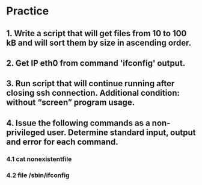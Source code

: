 # Practice

## 1. Write a script that will get files from 10 to 100 kB and will sort them by size in ascending order.

## 2. Get IP eth0 from command 'ifconfig' output.

## 3. Run script that will continue running after closing ssh connection. Additional condition: without “screen” program usage.

## 4. Issue the following commands as a non-privileged user. Determine standard input, output and error for each command.

### 4.1 cat nonexistentfile

### 4.2 file /sbin/ifconfig
